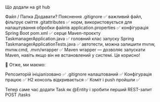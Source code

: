 Що додали на git hub

Файл / Папка	                    Додавати?	        Пояснення
.gitignore	                        ✅	    важливий файл, фільтрує сміття
.gitattributes	                    ✅	    норм, використовується для налаштування обробки файлів
application.properties	            ✅	    конфігурація Spring Boot
pom.xml	                            ✅	    серце Maven-проєкту
TaskmanagerApplication.java	        ✅	    головний клас запуску Spring
TaskmanagerApplicationTests.java	✅	    автотести, можна залишити
mvnw, mvnw.cmd, .mvn/wrapper	    ✅	    Maven wrapper — дозволяє запускати Maven,
навіть якщо він не встановлений у системі. Це корисно!

🔧 Отже, ми маємо:

Репозиторій ініціалізовано          ✅
.gitignore налаштований             ✅
Конфігурація працює                 ✅
H2 консоль відкривається            ✅
Коміт і push пройшли                ✅

Тепер саме час додати Task як @Entity і зробити перший REST-запит POST /tasks